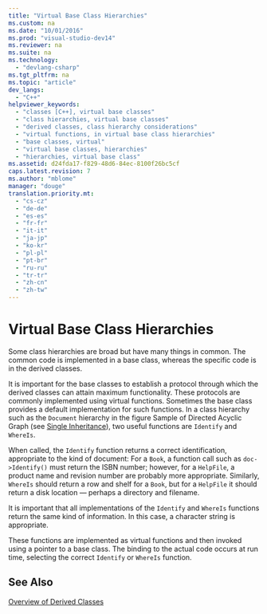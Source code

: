 ```yaml
---
title: "Virtual Base Class Hierarchies"
ms.custom: na
ms.date: "10/01/2016"
ms.prod: "visual-studio-dev14"
ms.reviewer: na
ms.suite: na
ms.technology: 
  - "devlang-csharp"
ms.tgt_pltfrm: na
ms.topic: "article"
dev_langs: 
  - "C++"
helpviewer_keywords: 
  - "classes [C++], virtual base classes"
  - "class hierarchies, virtual base classes"
  - "derived classes, class hierarchy considerations"
  - "virtual functions, in virtual base class hierarchies"
  - "base classes, virtual"
  - "virtual base classes, hierarchies"
  - "hierarchies, virtual base class"
ms.assetid: d24fda17-f829-48d6-84ec-8100f26bc5cf
caps.latest.revision: 7
ms.author: "mblome"
manager: "douge"
translation.priority.mt: 
  - "cs-cz"
  - "de-de"
  - "es-es"
  - "fr-fr"
  - "it-it"
  - "ja-jp"
  - "ko-kr"
  - "pl-pl"
  - "pt-br"
  - "ru-ru"
  - "tr-tr"
  - "zh-cn"
  - "zh-tw"
---
```

# Virtual Base Class Hierarchies
Some class hierarchies are broad but have many things in common. The common code is implemented in a base class, whereas the specific code is in the derived classes.  
  
 It is important for the base classes to establish a protocol through which the derived classes can attain maximum functionality. These protocols are commonly implemented using virtual functions. Sometimes the base class provides a default implementation for such functions. In a class hierarchy such as the `Document` hierarchy in the figure Sample of Directed Acyclic Graph (see [Single Inheritance](../Topic/Single%20Inheritance.md)), two useful functions are `Identify` and `WhereIs`.  
  
 When called, the `Identify` function returns a correct identification, appropriate to the kind of document: For a `Book`, a function call such as `doc->Identify()` must return the ISBN number; however, for a `HelpFile`, a product name and revision number are probably more appropriate. Similarly, `WhereIs` should return a row and shelf for a `Book`, but for a `HelpFile` it should return a disk location — perhaps a directory and filename.  
  
 It is important that all implementations of the `Identify` and `WhereIs` functions return the same kind of information. In this case, a character string is appropriate.  
  
 These functions are implemented as virtual functions and then invoked using a pointer to a base class. The binding to the actual code occurs at run time, selecting the correct `Identify` or `WhereIs` function.  
  
## See Also  
 [Overview of Derived Classes](../misc/overview-of-derived-classes.md)